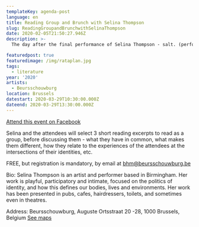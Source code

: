 ```yaml
---
templateKey: agenda-post
language: en
title: Reading Group and Brunch with Selina Thompson
slug: ReadingGroupandBrunchwithSelinaThompson
date: 2020-02-05T21:50:27.946Z
description: >-
  The day after the final performance of Selina Thompson - salt. (performance) at Beursschouwburg, Selina will have a Reading Group around brunch in a safer space, only accessible to Black people, around the themes of her work. This reading group is important because salt had so much reading woven into how it was made, so Selina wants to share that with folks.

featuredpost: true
featuredimage: /img/rataplan.jpg
tags:
  - literature
year: '2020'
artists:
  - Beursschouwburg
location: Brussels
datestart: 2020-03-29T10:30:00.000Z
dateend: 2020-03-29T13:30:00.000Z
---
```

[Attend this event on Facebook](https://www.facebook.com/events/214290163051243/)


Selina and the attendees will select 3 short reading excerpts to read as a group, before discussing them - what they have in common, what makes them different, how they relate to the experiences of the attendees at the intersections of their identities, etc.

FREE, but registration is mandatory, by email at [bhm@beursschouwburg.be](mailto:bhm@beursschouwburg.be)

Bio:
Selina Thompson is an artist and performer based in Birmingham. Her work is playful, participatory and intimate, focused on the politics of identity, and how this defines our bodies, lives and environments. Her work has been presented in pubs, cafes, hairdressers, toilets, and sometimes even in theatres.

Address: Beursschouwburg, Auguste Ortsstraat 20 -28, 1000 Brussels, Belgium [See maps](https://goo.gl/maps/DhBu8cak4gTzckgZA)
